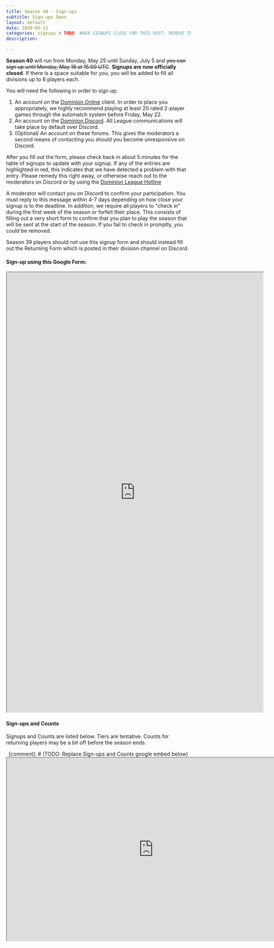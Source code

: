 ```yaml
---
title: Season 40 - Sign-ups
subtitle: Sign-ups Open
layout: default
date: 2020-05-11
categories: signups # TODO: WHEN SIGNUPS CLOSE FOR THIS POST, REMOVE THIS CATEGORY.
description:

---
```

**Season 40** will run from Monday, May 25 until Sunday, July 5 and ~~you can sign up until Monday, May 18 at 15:00 UTC~~. **Signups are now officially closed**. If there is a space suitable for you, you will be added to fill all divisions up to 6 players each.

You will need the following in order to sign up:
1. An account on the [Dominion Online](https://dominion.games) client. In order to place you appropriately, we highly recommend playing at least 20 rated 2-player games through the automatch system before Friday, May 22.
2. An account on the [Dominion Discord](https://discord.gg/vMmmMBu). All League communications will take place by default over Discord.
3. (Optional) An account on these forums. This gives the moderators a second means of contacting you should you become unresponsive on Discord.

After you fill out the form, please check back in about 5 minutes for the table of signups to update with your signup. If any of the entries are highlighted in red, this indicates that we have detected a problem with that entry. Please remedy this right away, or otherwise reach out to the moderators on Discord or by using the [Dominion League Hotline](http://tinyurl.com/dominion-league-hotline)

A moderator will contact you on Discord to confirm your participation. You must reply to this message within 4-7 days depending on how close your signup is to the deadline. In addition, we require all players to "check in" during the first week of the season or forfeit their place. This consists of filling out a very short form to confirm that you plan to play the season that will be sent at the start of the season. If you fail to check in promptly, you could be removed.

Season 39 players should not use this signup form and should instead fill out the Returning Form which is posted in their division channel on Discord.

#### Sign-up using this Google Form:
[comment]: # (TODO: Replace Sign-ups Form google embed below)
<div align="center">
  <iframe src="https://docs.google.com/forms/d/e/1FAIpQLSfI_OwSQz1Zxf4VeVBwnuC5imjJ-XzlW-gxmMepAaIAF45BsQ/viewform?embedded=true" width="700" height="1200">Loading…</iframe>
</div>


#### Sign-ups and Counts
Signups and Counts are listed below. Tiers are tentative. Counts for returning players may be a bit off before the season ends.
<div align="center">
[comment]: # (TODO: Replace Sign-ups and Counts google embed below)
  <iframe src="https://docs.google.com/spreadsheets/d/e/2PACX-1vQK6cX-08Ju8UlRId90-EE0_rae2vReMX7i3vrnNVnxmgNnbbpQ3I3iqW92_gheoSWnxfWLR3P2VaN_/pubhtml?gid=947503377&amp;headers=false" height="500" width="800">Loading...</iframe>
</div>
